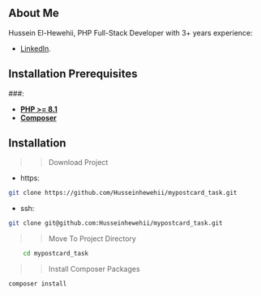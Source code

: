 
## About Me

Hussein El-Hewehii, PHP Full-Stack Developer with 3+ years experience:

- [LinkedIn](https://www.linkedin.com/in/hussein-el-hewehii-768b5a113/).


## Installation Prerequisites

 ###:
- **[PHP >= 8.1](https://www.php.net/downloads.php)**
- **[Composer](https://getcomposer.org/)**


## Installation


>> Download Project 

* https:
``` bash
git clone https://github.com/Husseinhewehii/mypostcard_task.git
```
* ssh:
``` bash
git clone git@github.com:Husseinhewehii/mypostcard_task.git
```

>> Move To Project Directory

``` bash
    cd mypostcard_task
```


>> Install Composer Packages

``` bash
composer install
```

